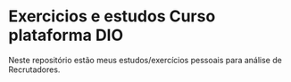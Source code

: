 # Exercicios e estudos Curso plataforma DIO
Neste repositório estão meus estudos/exercícios pessoais para análise de Recrutadores.
